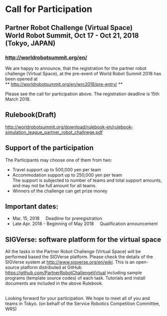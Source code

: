 # Call for Participation

## Partner Robot Challenge (Virtual Space) <br> World Robot Summit, Oct 17 - Oct 21, 2018 (Tokyo, JAPAN)

### http://worldrobotsummit.org/en/

We are happy to announce, that the registration for the partner robot challenge (Virtual Space), at the pre-event of World Robot Summit 2018 has been opened at  
** http://worldrobotsummit.org/en/wrc2018/pre-entry/ **

Please see the call for participation above. The registration deadline is 15th March 2018.

## Rulebook(Draft)

http://worldrobotsummit.org/download/rulebook-en/rulebook-simulation_league_partner_robot_challnege.pdf

## Support of the participation
The Participants may choose one of them from two:
- Travel support up to 500,000 yen per team
- Accommodation support up to 250,000 yen per team  
The support is subjected to number of teams and total support amounts, and may not be full amount for all teams.
- Winners of the challenge can get prize money

## Important dates:
- Mar. 15, 2018 &nbsp;&nbsp;&nbsp; Deadline for preregistration
- Late Apr. 2018 - Beginning of May 2018 &nbsp;&nbsp;&nbsp; Qualification announcement

## SIGVerse: software platform for the virtual space

All the tasks in the Partner Robot Challenge (Virtual Space) will be performed based the SIGVerse platform. Please check the details of the SIGVerse system at http://www.sigverse.org/en/wiki. This is an open-source platform distributed at GitHub  https://github.com/PartnerRobotChallengeVirtual including sample programs (template source codes) of each task. Tutorials and install documents are included in the above Rulebook.

<br/>
Looking forward for your participation.  
We hope to meet all of you and teams in Tokyo.  
(on behalf of the Service Robotics Competition Committee, WRS)

